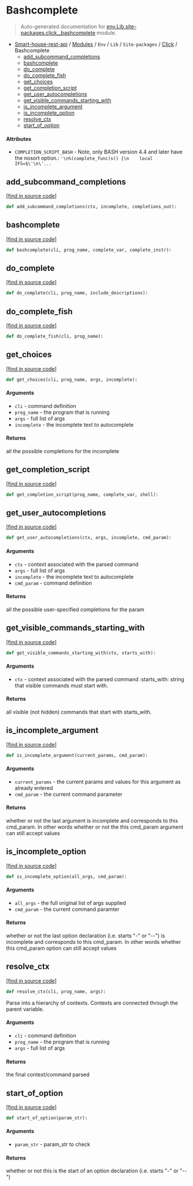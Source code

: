 # Bashcomplete

> Auto-generated documentation for [env.Lib.site-packages.click._bashcomplete](..\..\..\..\..\env\Lib\site-packages\click\_bashcomplete.py) module.

- [Smart-house-rest-api](..\..\..\..\README.md#description) / [Modules](..\..\..\..\MODULES.md#smart-house-rest-api-modules) / `Env` / `Lib` / `Site-packages` / [Click](index.md#click) / Bashcomplete
    - [add_subcommand_completions](#add_subcommand_completions)
    - [bashcomplete](#bashcomplete)
    - [do_complete](#do_complete)
    - [do_complete_fish](#do_complete_fish)
    - [get_choices](#get_choices)
    - [get_completion_script](#get_completion_script)
    - [get_user_autocompletions](#get_user_autocompletions)
    - [get_visible_commands_starting_with](#get_visible_commands_starting_with)
    - [is_incomplete_argument](#is_incomplete_argument)
    - [is_incomplete_option](#is_incomplete_option)
    - [resolve_ctx](#resolve_ctx)
    - [start_of_option](#start_of_option)

#### Attributes

- `COMPLETION_SCRIPT_BASH` - Note, only BASH version 4.4 and later have the nosort option.: `'\n%(complete_func)s() {\n    local IFS=$\'\n\'...`

## add_subcommand_completions

[[find in source code]](..\..\..\..\..\env\Lib\site-packages\click\_bashcomplete.py#L247)

```python
def add_subcommand_completions(ctx, incomplete, completions_out):
```

## bashcomplete

[[find in source code]](..\..\..\..\..\env\Lib\site-packages\click\_bashcomplete.py#L359)

```python
def bashcomplete(cli, prog_name, complete_var, complete_instr):
```

## do_complete

[[find in source code]](..\..\..\..\..\env\Lib\site-packages\click\_bashcomplete.py#L325)

```python
def do_complete(cli, prog_name, include_descriptions):
```

## do_complete_fish

[[find in source code]](..\..\..\..\..\env\Lib\site-packages\click\_bashcomplete.py#L345)

```python
def do_complete_fish(cli, prog_name):
```

## get_choices

[[find in source code]](..\..\..\..\..\env\Lib\site-packages\click\_bashcomplete.py#L272)

```python
def get_choices(cli, prog_name, args, incomplete):
```

#### Arguments

- `cli` - command definition
- `prog_name` - the program that is running
- `args` - full list of args
- `incomplete` - the incomplete text to autocomplete

#### Returns

all the possible completions for the incomplete

## get_completion_script

[[find in source code]](..\..\..\..\..\env\Lib\site-packages\click\_bashcomplete.py#L95)

```python
def get_completion_script(prog_name, complete_var, shell):
```

## get_user_autocompletions

[[find in source code]](..\..\..\..\..\env\Lib\site-packages\click\_bashcomplete.py#L210)

```python
def get_user_autocompletions(ctx, args, incomplete, cmd_param):
```

#### Arguments

- `ctx` - context associated with the parsed command
- `args` - full list of args
- `incomplete` - the incomplete text to autocomplete
- `cmd_param` - command definition

#### Returns

all the possible user-specified completions for the param

## get_visible_commands_starting_with

[[find in source code]](..\..\..\..\..\env\Lib\site-packages\click\_bashcomplete.py#L234)

```python
def get_visible_commands_starting_with(ctx, starts_with):
```

#### Arguments

- `ctx` - context associated with the parsed command
:starts_with: string that visible commands must start with.

#### Returns

all visible (not hidden) commands that start with starts_with.

## is_incomplete_argument

[[find in source code]](..\..\..\..\..\env\Lib\site-packages\click\_bashcomplete.py#L185)

```python
def is_incomplete_argument(current_params, cmd_param):
```

#### Arguments

- `current_params` - the current params and values for this
    argument as already entered
- `cmd_param` - the current command parameter

#### Returns

whether or not the last argument is incomplete and
    corresponds to this cmd_param. In other words whether or not the
    this cmd_param argument can still accept values

## is_incomplete_option

[[find in source code]](..\..\..\..\..\env\Lib\site-packages\click\_bashcomplete.py#L160)

```python
def is_incomplete_option(all_args, cmd_param):
```

#### Arguments

- `all_args` - the full original list of args supplied
- `cmd_param` - the current command paramter

#### Returns

whether or not the last option declaration (i.e. starts
    "-" or "--") is incomplete and corresponds to this cmd_param. In
    other words whether this cmd_param option can still accept
    values

## resolve_ctx

[[find in source code]](..\..\..\..\..\env\Lib\site-packages\click\_bashcomplete.py#L108)

```python
def resolve_ctx(cli, prog_name, args):
```

Parse into a hierarchy of contexts. Contexts are connected
through the parent variable.

#### Arguments

- `cli` - command definition
- `prog_name` - the program that is running
- `args` - full list of args

#### Returns

the final context/command parsed

## start_of_option

[[find in source code]](..\..\..\..\..\env\Lib\site-packages\click\_bashcomplete.py#L151)

```python
def start_of_option(param_str):
```

#### Arguments

- `param_str` - param_str to check

#### Returns

whether or not this is the start of an option declaration
    (i.e. starts "-" or "--")
